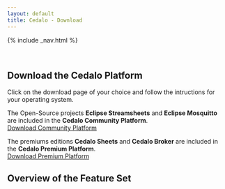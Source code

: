 ```yaml
---
layout: default
title: Cedalo - Download
---
```


<section id="banner" class="banner" role="banner">
<!-- leave unchanged from here  --> 
    {% include _nav.html %}      
    <div class="container-fluid">
        <div class="row flex-start" class="align-items: flex-start;">
            <div class="col-md-12">
                <div class="banner-spacer">
                    <p>&nbsp;</p>
                </div>
            </div>
<!-- until here for nav menus to work smoothly  -->
            <div class="download">
                <h1 class="section-header">Download the Cedalo Platform</h1>
                <div class="col-md-10 col-md-offset-1 text-center download-intro">
                    <p>Click on the download page of your choice and follow the intructions for your operating system.<br /></p>
                    <p>The Open-Source projects <b>Eclipse Streamsheets</b> and <b>Eclipse Mosquitto</b> are included in the <b>Cedalo Community Platform</b>.<br />
                    <a href="#" class="btn btn-large" style="width:300px">Download Community Platform</a></p>
                    <p>The premiums editions <b>Cedalo Sheets</b> and <b>Cedalo Broker</b> are included in the <b>Cedalo Premium Platform</b>.<br />
                    <a href="#" class="btn btn-large" style="width:300px">Download Premium Platform</a></p>
                </div> 
            </div>
        </div>
    </div>
</section><!-- banner -->

<section id="products" class="products section">
    <div class="container-fluid">
        <div class="row no-padding">
            <div class="col-lg-8 col-md-10 col-sm-12 col-xs-12 col-lg-offset-2 col-md-offset-1">  
                <div class="products-box text-center">
                    <h1>Overview of the Feature Set</h1>
                    <p>&nbsp;</p>
                    <p>&nbsp;</p>
                    <p>&nbsp;</p>
                    <p>&nbsp;</p>
                    <p>&nbsp;</p>
                    <p>&nbsp;</p>
                    <p>&nbsp;</p>
                    <p>&nbsp;</p>
                </div>
            </div>
        </div>
    </div>
</section>



